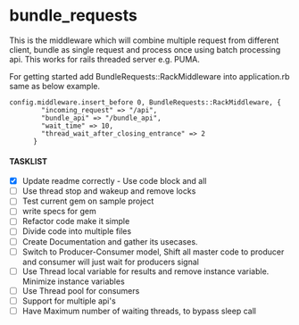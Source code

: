 # bundle_requests



This is the middleware which will combine multiple request from different client, bundle as single request and process once using batch processing api. This works for rails threaded server e.g. PUMA.


For getting started add BundleRequests::RackMiddleware into application.rb same as below example.


```
config.middleware.insert_before 0, BundleRequests::RackMiddleware, {
        "incoming_request" => "/api",
        "bundle_api" => "/bundle_api",
        "wait_time" => 10,
        "thread_wait_after_closing_entrance" => 2
      }
```



#### TASKLIST 
- [x] Update readme correctly - Use code block and all
- [ ] Use thread stop and wakeup and remove locks
- [ ] Test current gem on sample project
- [ ] write specs for gem
- [ ] Refactor code make it simple
- [ ] Divide code into multiple files
- [ ] Create Documentation and gather its usecases.
- [ ] Switch to Producer-Consumer model, Shift all master code to producer and consumer will just wait for producers signal
- [ ] Use Thread local variable for results and remove instance variable. Minimize instance variables
- [ ] Use Thread pool for consumers
- [ ] Support for multiple api's 
- [ ] Have Maximum number of waiting threads, to bypass sleep call
